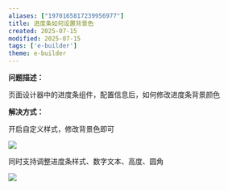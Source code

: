 ```yaml
---
aliases: ["1970165817239956977"]
title: 进度条如何设置背景色
created: 2025-07-15
modified: 2025-07-15
tags: ['e-builder']
theme: e-builder
---
```


**问题描述：**

页面设计器中的进度条组件，配置信息后，如何修改进度条背景颜色

**解决方式：**

开启自定义样式，修改背景色即可

**![](0810d73647845dcc9461897e884a8094.jpg)**

同时支持调整进度条样式、数字文本、高度、圆角

**![](2ab6c622c74333bcc007720fb9525070.jpg)**